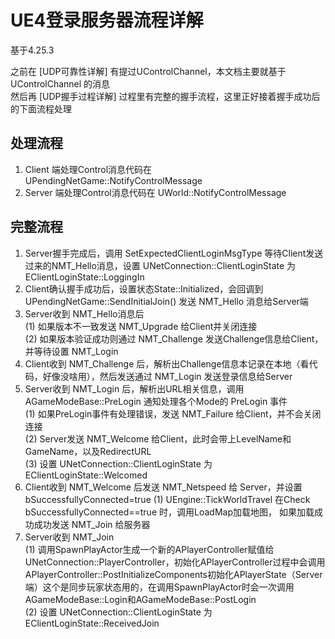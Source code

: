 # UE4登录服务器流程详解
基于4.25.3

之前在 [UDP可靠性详解] 有提过UControlChannel，本文档主要就基于 UControlChannel 的消息<br>
然后再 [UDP握手过程详解] 过程里有完整的握手流程，这里正好接着握手成功后的下面流程处理

## 处理流程
1. Client 端处理Control消息代码在 UPendingNetGame::NotifyControlMessage 
2. Server 端处理Control消息代码在 UWorld::NotifyControlMessage

## 完整流程
1. Server握手完成后，调用 SetExpectedClientLoginMsgType 等待Client发送过来的NMT_Hello消息，设置 UNetConnection::ClientLoginState 为 EClientLoginState::LoggingIn
2. Client确认握手成功后，设置状态State::Initialized，会回调到 UPendingNetGame::SendInitialJoin() 发送 NMT_Hello 消息给Server端
3. Server收到 NMT_Hello消息后<br>
 (1) 如果版本不一致发送 NMT_Upgrade 给Client并关闭连接<br>
 (2) 如果版本验证成功则通过 NMT_Challenge 发送Challenge信息给Client，并等待设置 NMT_Login
4. Client收到 NMT_Challenge 后，解析出Challenge信息本记录在本地（看代码，好像没啥用），然后发送通过 NMT_Login 发送登录信息给Server
5. Server收到 NMT_Login 后，解析出URL相关信息，调用 AGameModeBase::PreLogin 通知处理各个Mode的 PreLogin 事件<br>
 (1) 如果PreLogin事件有处理错误，发送 NMT_Failure 给Client，并不会关闭连接<br>
 (2) Server发送 NMT_Welcome 给Client，此时会带上LevelName和GameName，以及RedirectURL<br>
 (3) 设置 UNetConnection::ClientLoginState 为 EClientLoginState::Welcomed
6. Client收到 NMT_Welcome 后发送 NMT_Netspeed 给 Server，并设置 bSuccessfullyConnected=true
 (1) UEngine::TickWorldTravel 在Check bSuccessfullyConnected==true 时，调用LoadMap加载地图， 如果加载成功成功发送 NMT_Join 给服务器
7. Server收到 NMT_Join <br>
 (1) 调用SpawnPlayActor生成一个新的APlayerController赋值给UNetConnection::PlayerController，初始化APlayerController过程中会调用APlayerController::PostInitializeComponents初始化APlayerState（Server端）这个是同步玩家状态用的，在调用SpawnPlayActor时会一次调用AGameModeBase::Login和AGameModeBase::PostLogin <br>
 (2) 设置 UNetConnection::ClientLoginState 为 EClientLoginState::ReceivedJoin <br>
